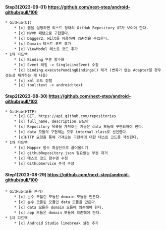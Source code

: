 #### Step3(2023-09-01) https://github.com/next-step/android-github/pull/106
    * GitHub(UI)
        * [x] 앱을 실행하면 리스트 형태의 GitHub Repository UI가 보여야 한다.
        * [x] MVVM 패턴으로 구현한다.
        * [x] Dagger2, Hilt를 이용하여 의존성을 주입한다.
        * [x] Domain 테스트 코드 추가
        * [x] ViewModel 테스트 코드 추가
    * 1차 피드백
        * [x] Binding 부분 함수화
        * [x] Event 래핑 -> SingleLiveEvent 수정
        * [x] binding.executePendingBindings() 제거 (변화가 없는 Adapter일 경우 성능상 제거하는 게 나음)
        * [x] xml 코드 정렬
        * [x] tool:text -> android:text

#### Step2(2023-08-30) https://github.com/next-step/android-github/pull/102
    * GitHub(HTTP)
        * [x] GET, https://api.github.com/repositories
        * [x] full_name, description 필드만
        * [x] Repository 목록을 가져오는 기능은 data 모듈에 구현되어야 한다.
        * [x] data 모듈의 구현체는 모두 internal class로 선언한다.
        * [x]HTTP 요청을 통해 가져오는 구현체에 대한 테스트 코드를 작성한다.
    * 1차 피드백
        * [x] Mapper 함수 최상단으로 끌어올리기
        * [x] githubRepository.json 필요없는 부분 제거
        * [x] 테스트 코드 함수명 수정
        * [x] GithubService 주석 수정

#### Step1(2023-08-29) https://github.com/next-step/android-github/pull/100
    * GitHub(모듈 분리)
        * [x] 순수 코틀린 모듈인 domain 모듈을 만든다.
        * [x] 순수 코틀린 모듈인 data 모듈을 만든다.
        * [x] data 모듈은 domain 모듈에 의존해야 한다.
        * [x] app 모듈은 domain 모듈에 의존해야 한다.
    * 1차 피드백
        * [x] Android Studio linebreak 설정 추가
